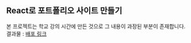 ## React로 포트폴리오 사이트 만들기
본 프로젝트는 학교 강의 시간에 만든 것으로 그 내용이 과장된 부분이 존재합니다.
<br>
결과물 : [배포 링크](my-portfolio-page-gamma.vercel.app)   
